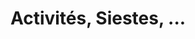 ---
lang: fr
title: Activités, Siestes, ...
image: ../static/images/cards/icon-profil-kid.png
imageAlt: Test
description: Les informations pertinentes notées en deux gestes dans l’application. Priorité aux enfants, nos interfaces sont intuitives et la saisie ne vous prend pas plus de dix minutes par jour.
---